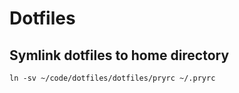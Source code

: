 # Dotfiles

## Symlink dotfiles to home directory

```
ln -sv ~/code/dotfiles/dotfiles/pryrc ~/.pryrc
```
